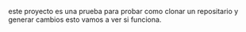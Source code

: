 este proyecto es una prueba para probar como clonar un repositario y generar cambios
esto vamos a ver si funciona.